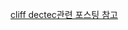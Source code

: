 [cliff dectec관련 포스팅 참고](https://medium.com/teamarimac/cliff-detection-and-avoidance-using-range-sensor-layer-5bba653f0d27)


